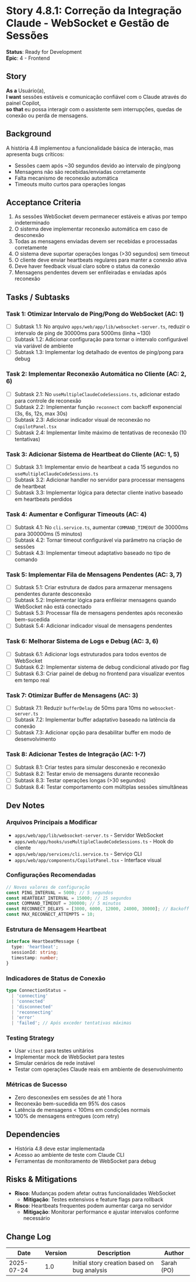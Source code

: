 # Story 4.8.1: Correção da Integração Claude - WebSocket e Gestão de Sessões

**Status**: Ready for Development  
**Epic**: 4 - Frontend

## Story
**As a** Usuário(a),  
**I want** sessões estáveis e comunicação confiável com o Claude através do painel Copilot,  
**so that** eu possa interagir com o assistente sem interrupções, quedas de conexão ou perda de mensagens.

## Background
A história 4.8 implementou a funcionalidade básica de interação, mas apresenta bugs críticos:
- Sessões caem após ~30 segundos devido ao intervalo de ping/pong
- Mensagens não são recebidas/enviadas corretamente
- Falta mecanismo de reconexão automática
- Timeouts muito curtos para operações longas

## Acceptance Criteria
1. As sessões WebSocket devem permanecer estáveis e ativas por tempo indeterminado
2. O sistema deve implementar reconexão automática em caso de desconexão
3. Todas as mensagens enviadas devem ser recebidas e processadas corretamente
4. O sistema deve suportar operações longas (>30 segundos) sem timeout
5. O cliente deve enviar heartbeats regulares para manter a conexão ativa
6. Deve haver feedback visual claro sobre o status da conexão
7. Mensagens pendentes devem ser enfileiradas e enviadas após reconexão

## Tasks / Subtasks

### **Task 1: Otimizar Intervalo de Ping/Pong do WebSocket** (AC: 1)
- [ ] Subtask 1.1: No arquivo `apps/web/app/lib/websocket-server.ts`, reduzir o intervalo de ping de 30000ms para 5000ms (linha ~130)
- [ ] Subtask 1.2: Adicionar configuração para tornar o intervalo configurável via variável de ambiente
- [ ] Subtask 1.3: Implementar log detalhado de eventos de ping/pong para debug

### **Task 2: Implementar Reconexão Automática no Cliente** (AC: 2, 6)
- [ ] Subtask 2.1: No `useMultipleClaudeCodeSessions.ts`, adicionar estado para controle de reconexão
- [ ] Subtask 2.2: Implementar função `reconnect` com backoff exponencial (3s, 6s, 12s, max 30s)
- [ ] Subtask 2.3: Adicionar indicador visual de reconexão no `CopilotPanel.tsx`
- [ ] Subtask 2.4: Implementar limite máximo de tentativas de reconexão (10 tentativas)

### **Task 3: Adicionar Sistema de Heartbeat do Cliente** (AC: 1, 5)
- [ ] Subtask 3.1: Implementar envio de heartbeat a cada 15 segundos no `useMultipleClaudeCodeSessions.ts`
- [ ] Subtask 3.2: Adicionar handler no servidor para processar mensagens de heartbeat
- [ ] Subtask 3.3: Implementar lógica para detectar cliente inativo baseado em heartbeats perdidos

### **Task 4: Aumentar e Configurar Timeouts** (AC: 4)
- [ ] Subtask 4.1: No `cli.service.ts`, aumentar `COMMAND_TIMEOUT` de 30000ms para 300000ms (5 minutos)
- [ ] Subtask 4.2: Tornar timeout configurável via parâmetro na criação de sessões
- [ ] Subtask 4.3: Implementar timeout adaptativo baseado no tipo de comando

### **Task 5: Implementar Fila de Mensagens Pendentes** (AC: 3, 7)
- [ ] Subtask 5.1: Criar estrutura de dados para armazenar mensagens pendentes durante desconexão
- [ ] Subtask 5.2: Implementar lógica para enfileirar mensagens quando WebSocket não está conectado
- [ ] Subtask 5.3: Processar fila de mensagens pendentes após reconexão bem-sucedida
- [ ] Subtask 5.4: Adicionar indicador visual de mensagens pendentes

### **Task 6: Melhorar Sistema de Logs e Debug** (AC: 3, 6)
- [ ] Subtask 6.1: Adicionar logs estruturados para todos eventos de WebSocket
- [ ] Subtask 6.2: Implementar sistema de debug condicional ativado por flag
- [ ] Subtask 6.3: Criar painel de debug no frontend para visualizar eventos em tempo real

### **Task 7: Otimizar Buffer de Mensagens** (AC: 3)
- [ ] Subtask 7.1: Reduzir `bufferDelay` de 50ms para 10ms no `websocket-server.ts`
- [ ] Subtask 7.2: Implementar buffer adaptativo baseado na latência da conexão
- [ ] Subtask 7.3: Adicionar opção para desabilitar buffer em modo de desenvolvimento

### **Task 8: Adicionar Testes de Integração** (AC: 1-7)
- [ ] Subtask 8.1: Criar testes para simular desconexão e reconexão
- [ ] Subtask 8.2: Testar envio de mensagens durante reconexão
- [ ] Subtask 8.3: Testar operações longas (>30 segundos)
- [ ] Subtask 8.4: Testar comportamento com múltiplas sessões simultâneas

## Dev Notes

### Arquivos Principais a Modificar
- `apps/web/app/lib/websocket-server.ts` - Servidor WebSocket
- `apps/web/app/hooks/useMultipleClaudeCodeSessions.ts` - Hook do cliente
- `apps/web/app/services/cli.service.ts` - Serviço CLI
- `apps/web/app/components/CopilotPanel.tsx` - Interface visual

### Configurações Recomendadas
```typescript
// Novos valores de configuração
const PING_INTERVAL = 5000; // 5 segundos
const HEARTBEAT_INTERVAL = 15000; // 15 segundos
const COMMAND_TIMEOUT = 300000; // 5 minutos
const RECONNECT_DELAYS = [3000, 6000, 12000, 24000, 30000]; // Backoff exponencial
const MAX_RECONNECT_ATTEMPTS = 10;
```

### Estrutura de Mensagem Heartbeat
```typescript
interface HeartbeatMessage {
  type: 'heartbeat';
  sessionId: string;
  timestamp: number;
}
```

### Indicadores de Status de Conexão
```typescript
type ConnectionStatus = 
  | 'connecting'
  | 'connected'
  | 'disconnected'
  | 'reconnecting'
  | 'error'
  | 'failed'; // Após exceder tentativas máximas
```

### Testing Strategy
- Usar `vitest` para testes unitários
- Implementar mock de WebSocket para testes
- Simular cenários de rede instável
- Testar com operações Claude reais em ambiente de desenvolvimento

### Métricas de Sucesso
- Zero desconexões em sessões de até 1 hora
- Reconexão bem-sucedida em 95% dos casos
- Latência de mensagens < 100ms em condições normais
- 100% de mensagens entregues (com retry)

## Dependencies
- História 4.8 deve estar implementada
- Acesso ao ambiente de teste com Claude CLI
- Ferramentas de monitoramento de WebSocket para debug

## Risks & Mitigations
- **Risco**: Mudanças podem afetar outras funcionalidades WebSocket
  - **Mitigação**: Testes extensivos e feature flags para rollback
- **Risco**: Heartbeats frequentes podem aumentar carga no servidor
  - **Mitigação**: Monitorar performance e ajustar intervalos conforme necessário

## Change Log
| Date | Version | Description | Author |
|---|---|---|---|
| 2025-07-24 | 1.0 | Initial story creation based on bug analysis | Sarah (PO) |